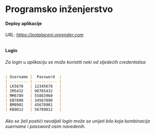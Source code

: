 # Programsko inženjerstvo
#### Deploy aplikacije
###### URL: https://potplaceni.onrender.com
#### Login
######   Za login u aplikaciju se može koristiti neki od sljedećih credentialsa:
```markdown
| Username |  Password  |
| -------- | ---------- |
| LK5678   | 12345678   |
| IM5432   | 98765432   |
| MM6789   | 55883960   |
| EB7890   | 34567890   |
| BM8901   | 45678901   |
| KB9012   | 56789012   |
```
######  Ako se želi postići nevaljali login može se unijeti bilo koja kombinacija suername i password osim navedenih.

